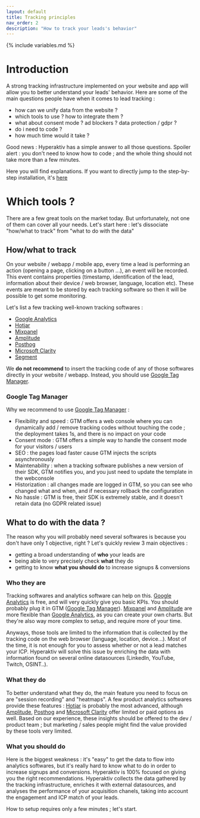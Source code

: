 ```yaml
---
layout: default
title: Tracking principles
nav_order: 2
description: "How to track your leads's behavior"
---
```

{% include variables.md %}

# Introduction

A strong tracking infrastructure implemented on your website and app will allow you to better understand your leads' behavior.
Here are some of the main questions people have when it comes to lead tracking :
* how can we unify data from the website ?
* which tools to use ? how to integrate them ?
* what about consent mode ? ad blockers ? data protection / gdpr ?
* do i need to code ?
* how much time would it take ?

Good news : Hyperaktiv has a simple answer to all those questions.
Spoiler alert : you don't need to know how to code ; and the whole thing should not take more than a few minutes.

Here you will find explanations.
If you want to directly jump to the step-by-step installation, it's [here](/pages/Tracking_setup.html)

# Which tools ?

There are a few great tools on the market today. But unfortunately, not one of them can cover all your needs.
Let's start here : let's dissociate "how/what to track" from "what to do with the data"

## How/what to track
On your website / webapp / mobile app, every time a lead is performing an action (opening a page, clicking on a button ...), an event will be recorded. This event contains properties (timestamp, identification of the lead, information about their device / web browser, language, location etc). These events are meant to be stored by each tracking software so then it will be possible to get some monitoring.

Let's list a few tracking well-known tracking softwares :
* [Google Analytics]
* [Hotjar]
* [Mixpanel]
* [Amplitude]
* [Posthog]
* [Microsoft Clarity]
* [Segment]

We **do not recommend** to insert the tracking code of any of those softwares directly in your website / webapp. Instead, you should use [Google Tag Manager].

### Google Tag Manager

Why we recommend to use [Google Tag Manager] :
* Flexibility and speed : GTM offers a web console where you can dynamically add / remove tracking codes without touching the code ; the deployment takes 1s, and there is no impact on your code
* Consent mode : GTM offers a simple way to handle the consent mode for your visitors / users
* SEO : the pages load faster cause GTM injects the scripts asynchronously
* Maintenability : when a tracking software publishes a new version of their SDK, GTM notifies you, and you just need to update the template in the webconsole
* Historization : all changes made are logged in GTM, so you can see who changed what and when, and if necessary rollback the configuration
* No hassle : GTM is free, their SDK is extremely stable, and it doesn't retain data (no GDPR related issue)

## What to do with the data ?

The reason why you will probably need several softwares is because you don't have only 1 objective, right ?
Let's quickly review 3 main objectives :
* getting a broad understanding of **who** your leads are
* being able to very precisely check **what** they do
* getting to know **what you should do** to increase signups & conversions

### Who they are

Tracking softwares and analytics software can help on this.
[Google Analytics] is free, and will very quickly give you basic KPIs. You should probably plug it in GTM ([Google Tag Manager]).
[Mixpanel] and [Amplitude] are more flexible than [Google Analytics], as you can create your own charts. But they're also way more complex to setup, and require more of your time.

Anyways, those tools are limited to the information that is collected by the tracking code on the web browser (language, location, device...). Most of the time, it is not enough for you to assess whether or not a lead matches your ICP.
Hyperaktiv will solve this issue by enriching the data with information found on several online datasources (LinkedIn, YouTube, Twitch, OSINT..).

### What they do

To better understand what they do, the main feature you need to focus on are "session recording" and "heatmaps".
A few product analytics softwares provide these features : [Hotjar] is probably the most advanced, although [Amplitude], [Posthog] and [Microsoft Clarity] offer limited or paid options as well.
Based on our experience, these insights should be offered to the dev / product team ; but marketing / sales people might find the value provided by these tools very limited.

### What you should do

Here is the biggest weakness : it's "easy" to get the data to flow into analytics softwares, but it's really hard to know what to do in order to increase signups and conversions.
Hyperaktiv is 100% focused on giving you the right recommendations. Hyperaktiv collects the data gathered by the tracking infrastructure, enriches it with external datasources, and analyses the performance of your acquisition chanels, taking into account the engagement and ICP match of your leads.

How to setup requires only a few minutes ; let's start.

[Hotjar]: https://hotjar.com/
[Mixpanel]: https://mixpanel.com/
[Amplitude]: https://amplitude.com/
[Posthog]: https://posthog.com/
[Microsoft Clarity]: https://clarity.microsoft.com/
[Segment]: https://segment.com/
[Google Analytics]: https://analytics.google.com/
[Google Tag Manager]: https://tagmanager.google.com/
